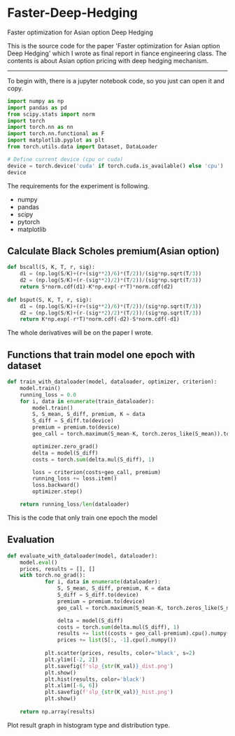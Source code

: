 # Faster-Deep-Hedging
Faster optimization for Asian option Deep Hedging

This is the source code for the paper 'Faster optimization for Asian option Deep Hedging' which I wrote as final report in fiance engineering class.
The contents is about Asian option pricing with deep hedging mechanism.

---

To begin with, there is a jupyter notebook code, so you just can open it and copy.
```python
import numpy as np
import pandas as pd
from scipy.stats import norm
import torch
import torch.nn as nn
import torch.nn.functional as F
import matplotlib.pyplot as plt
from torch.utils.data import Dataset, DataLoader

# Define current device (cpu or cuda)
device = torch.device('cuda' if torch.cuda.is_available() else 'cpu')
device
```

The requirements for the experiment is following.
- numpy
- pandas
- scipy
- pytorch
- matplotlib

## Calculate Black Scholes premium(Asian option)
```python
def bscall(S, K, T, r, sig):
    d1 = (np.log(S/K)+(r+(sig**2)/6)*(T/2))/(sig*np.sqrt(T/3))
    d2 = (np.log(S/K)+(r-(sig**2)/2)*(T/2))/(sig*np.sqrt(T/3))
    return S*norm.cdf(d1)-K*np.exp(-r*T)*norm.cdf(d2)
    
def bsput(S, K, T, r, sig):
    d1 = (np.log(S/K)+(r+(sig**2)/6)*(T/2))/(sig*np.sqrt(T/3))
    d2 = (np.log(S/K)+(r-(sig**2)/2)*(T/2))/(sig*np.sqrt(T/3))
    return K*np.exp(-r*T)*norm.cdf(-d2)-S*norm.cdf(-d1)
```
The whole derivatives will be on the paper I wrote.

## Functions that train model one epoch with dataset
```python
def train_with_dataloader(model, dataloader, optimizer, criterion):
    model.train()
    running_loss = 0.0
    for i, data in enumerate(train_dataloader):
        model.train()
        S, S_mean, S_diff, premium, K = data
        S_diff = S_diff.to(device)
        premium = premium.to(device)
        geo_call = torch.maximum(S_mean-K, torch.zeros_like(S_mean)).to(device)

        optimizer.zero_grad()
        delta = model(S_diff)
        costs = torch.sum(delta.mul(S_diff), 1)

        loss = criterion(costs+geo_call, premium)
        running_loss += loss.item()
        loss.backward()
        optimizer.step()

    return running_loss/len(dataloader)
```

This is the code that only train one epoch the model

## Evaluation
```python
def evaluate_with_dataloader(model, dataloader):
    model.eval()
    prices, results = [], []
    with torch.no_grad():
            for i, data in enumerate(dataloader):
                S, S_mean, S_diff, premium, K = data
                S_diff = S_diff.to(device)
                premium = premium.to(device)
                geo_call = torch.maximum(S_mean-K, torch.zeros_like(S_mean)).to(device)

                delta = model(S_diff)
                costs = torch.sum(delta.mul(S_diff), 1)
                results += list((costs + geo_call-premium).cpu().numpy())
                prices += list(S[:, -1].cpu().numpy())
            
            plt.scatter(prices, results, color='black', s=2)
            plt.ylim([-2, 2])
            plt.savefig(f'slp_{str(K_val)}_dist.png')
            plt.show()
            plt.hist(results, color='black')
            plt.xlim([-6, 6])
            plt.savefig(f'slp_{str(K_val)}_hist.png')
            plt.show()
    
    return np.array(results)
```

Plot result graph in histogram type and distribution type.
